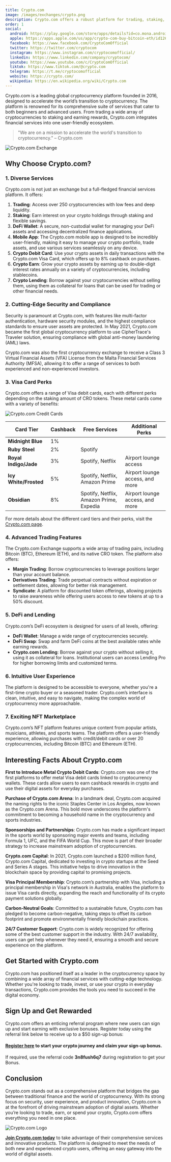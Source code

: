 ```yaml
---
title: Crypto.com
image: /images/exchanges/crypto.png
description: Crypto.com offers a robust platform for trading, staking, and utilizing crypto with innovative products.
order: 1
social:
  android: https://play.google.com/store/apps/details?id=co.mona.android
  apple: https://apps.apple.com/us/app/crypto-com-buy-bitcoin-eth/id1262148500
  facebook: https://www.facebook.com/CryptoComOfficial
  twitter: https://twitter.com/cryptocom
  instagram: https://www.instagram.com/cryptocomofficial/
  linkedin: https://www.linkedin.com/company/cryptocom/
  youtube: https://www.youtube.com/c/CryptoComOfficial
  tiktok: https://www.tiktok.com/@crypto.com
  telegram: https://t.me/cryptocomofficial
  website: https://crypto.com/
  wikipedia: https://en.wikipedia.org/wiki/Crypto.com
---
```


Crypto.com is a leading global cryptocurrency platform founded in 2016, designed to accelerate the world’s transition to cryptocurrency. The platform is renowned for its comprehensive suite of services that cater to both beginners and advanced users. From trading a wide array of cryptocurrencies to staking and earning rewards, Crypto.com integrates financial services into one user-friendly ecosystem.

> "We are on a mission to accelerate the world's transition to cryptocurrency." – Crypto.com

![Crypto.com Exchange](/images/exchanges/crypto.png)

## Why Choose Crypto.com?

### 1. Diverse Services

Crypto.com is not just an exchange but a full-fledged financial services platform. It offers:

1. **Trading**: Access over 250 cryptocurrencies with low fees and deep liquidity.
2. **Staking**: Earn interest on your crypto holdings through staking and flexible savings.
3. **DeFi Wallet**: A secure, non-custodial wallet for managing your DeFi assets and accessing decentralized finance applications.
4. **Mobile App**: The Crypto.com mobile app is designed to be incredibly user-friendly, making it easy to manage your crypto portfolio, trade assets, and use various services seamlessly on any device.
5. **Crypto Debit Card**: Use your crypto assets in daily transactions with the Crypto.com Visa Card, which offers up to 8% cashback on purchases.
6. **Crypto Earn**: Grow your crypto assets by earning up to double-digit interest rates annually on a variety of cryptocurrencies, including stablecoins.
7. **Crypto Lending**: Borrow against your cryptocurrencies without selling them, using them as collateral for loans that can be used for trading or other financial needs.

### 2. Cutting-Edge Security and Compliance

Security is paramount at Crypto.com, with features like multi-factor authentication, hardware security modules, and the highest compliance standards to ensure user assets are protected. In May 2021, Crypto.com became the first global cryptocurrency platform to use CipherTrace's Traveler solution, ensuring compliance with global anti-money laundering (AML) laws.

Crypto.com was also the first cryptocurrency exchange to receive a Class 3 Virtual Financial Assets (VFA) License from the Malta Financial Services Authority (MFSA), allowing it to offer a range of services to both experienced and non-experienced investors.

### 3. Visa Card Perks

Crypto.com offers a range of Visa debit cards, each with different perks depending on the staking amount of CRO tokens. These metal cards come with a variety of benefits:

![Crypto.com Credit Cards](/images/posts/crypto-cards.png)

| **Card Tier**         | **Cashback** | **Free Services**                       | **Additional Perks**            |
| --------------------- | ------------ | --------------------------------------- | ------------------------------- |
| **Midnight Blue**     | 1%           |                                         |                                 |
| **Ruby Steel**        | 2%           | Spotify                                 |                                 |
| **Royal Indigo/Jade** | 3%           | Spotify, Netflix                        | Airport lounge access           |
| **Icy White/Frosted** | 5%           | Spotify, Netflix, Amazon Prime          | Airport lounge access, and more |
| **Obsidian**          | 8%           | Spotify, Netflix, Amazon Prime, Expedia | Airport lounge access, and more |

For more details about the different card tiers and their perks, visit the [Crypto.com page](https://crypto.com/cards).

### 4. Advanced Trading Features

The Crypto.com Exchange supports a wide array of trading pairs, including Bitcoin (BTC), Ethereum (ETH), and its native CRO token. The platform also offers:

- **Margin Trading**: Borrow cryptocurrencies to leverage positions larger than your account balance.
- **Derivatives Trading**: Trade perpetual contracts without expiration or settlement dates, allowing for better risk management.
- **Syndicate**: A platform for discounted token offerings, allowing projects to raise awareness while offering users access to new tokens at up to a 50% discount.

### 5. DeFi and Lending

Crypto.com’s DeFi ecosystem is designed for users of all levels, offering:

- **DeFi Wallet**: Manage a wide range of cryptocurrencies securely.
- **DeFi Swap**: Swap and farm DeFi coins at the best available rates while earning rewards.
- **Crypto.com Lending**: Borrow against your crypto without selling it, using it as collateral for loans. Institutional users can access Lending Pro for higher borrowing limits and customized terms.

### 6. Intuitive User Experience

The platform is designed to be accessible to everyone, whether you're a first-time crypto buyer or a seasoned trader. Crypto.com’s interface is clean, intuitive, and easy to navigate, making the complex world of cryptocurrency more approachable.

### 7. Exciting NFT Marketplace

Crypto.com’s NFT platform features unique content from popular artists, musicians, athletes, and sports teams. The platform offers a user-friendly experience, allowing purchases with credit/debit cards or over 20 cryptocurrencies, including Bitcoin (BTC) and Ethereum (ETH).

## Interesting Facts About Crypto.com

**First to Introduce Metal Crypto Debit Cards**: Crypto.com was one of the first platforms to offer metal Visa debit cards linked to cryptocurrency wallets. These cards allow users to earn cashback rewards in crypto and use their digital assets for everyday purchases.

**Purchase of Crypto.com Arena**: In a landmark deal, Crypto.com acquired the naming rights to the iconic Staples Center in Los Angeles, now known as the Crypto.com Arena. This bold move underscores the platform's commitment to becoming a household name in the cryptocurrency and sports industries.

**Sponsorships and Partnerships**: Crypto.com has made a significant impact in the sports world by sponsoring major events and teams, including Formula 1, UFC, and the FIFA World Cup. This move is part of their broader strategy to increase mainstream adoption of cryptocurrencies.

**Crypto.com Capital**: In 2021, Crypto.com launched a $200 million fund, Crypto.com Capital, dedicated to investing in crypto startups at the Seed and Series A stages. This initiative helps to drive innovation in the blockchain space by providing capital to promising projects.

**Visa Principal Membership**: Crypto.com’s partnership with Visa, including a principal membership in Visa's network in Australia, enables the platform to issue Visa cards directly, expanding the reach and functionality of its crypto payment solutions globally.

**Carbon-Neutral Goals**: Committed to a sustainable future, Crypto.com has pledged to become carbon-negative, taking steps to offset its carbon footprint and promote environmentally friendly blockchain practices.

**24/7 Customer Support**: Crypto.com is widely recognized for offering some of the best customer support in the industry. With 24/7 availability, users can get help whenever they need it, ensuring a smooth and secure experience on the platform.

## Get Started with Crypto.com

Crypto.com has positioned itself as a leader in the cryptocurrency space by combining a wide array of financial services with cutting-edge technology. Whether you're looking to trade, invest, or use your crypto in everyday transactions, Crypto.com provides the tools you need to succeed in the digital economy.

## Sign Up and Get Rewarded

Crypto.com offers an enticing referral program where new users can sign up and start earning with exclusive bonuses. Register today using the referral link below to receive up to a $50 sign-up bonus:

#### **[Register here](https://referral.crypto.com/signup?_branch_match_id=&r=3n8fush6q7) to start your crypto journey and claim your sign-up bonus.**

If required, use the referral code **3n8fush6q7** during registration to get your Bonus.

## Conclusion

Crypto.com stands out as a comprehensive platform that bridges the gap between traditional finance and the world of cryptocurrency. With its strong focus on security, user experience, and product innovation, Crypto.com is at the forefront of driving mainstream adoption of digital assets. Whether you’re looking to trade, earn, or spend your crypto, Crypto.com offers everything you need in one place.

![Crypto.com Logo](/images/posts/crypto-banner.jpg)

**[Join Crypto.com today](https://referral.crypto.com/signup?_branch_match_id=&r=3n8fush6q7)** to take advantage of their comprehensive services and innovative products. The platform is designed to meet the needs of both new and experienced crypto users, offering an easy gateway into the world of digital assets.
